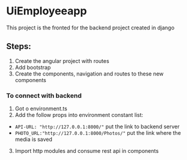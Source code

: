 # UiEmployeeapp

This project is the fronted for the backend project created in django

## Steps:
1. Create the angular project with routes
2. Add bootstrap
3. Create the components, navigation  and routes to these new components

### To connect with backend
1. Got o environment.ts
2. Add the follow props into environment constant list:
  * `API-URL: "http://127.0.0.1:8000/"` put the link to backend server
  * `PHOTO_URL:"http://127.0.0.1:8000/Photos/"` put the link where the media is saved
3. Import http modules and consume rest api in components
